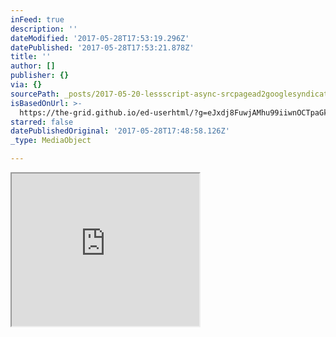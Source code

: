 ```yaml
---
inFeed: true
description: ''
dateModified: '2017-05-28T17:53:19.296Z'
datePublished: '2017-05-28T17:53:21.878Z'
title: ''
author: []
publisher: {}
via: {}
sourcePath: _posts/2017-05-20-lessscript-async-srcpagead2googlesyndicationcompageadjs.md
isBasedOnUrl: >-
  https://the-grid.github.io/ed-userhtml/?g=eJxdj8FuwjAMhu99iiwnOCTpaGkHazjsvDeYdnCT0gVCEtWpUDX27guCTRU-Wf5-W58bVIMJkQBOThEclKRCBOg70Cvee9_bLhFtFETjHVf-dKfigAI0ttMtxA9Id424XdtlzRNj5O2dMJZ645AoC4iSzjZoRq6FcbKdpNpgsDBtW-vV8Y40RGCgmbKmc1FSBSyMLStWVV6Uz_Umr-qXsl4_pNH6lC3yqtxUZbEuH_DeDydIARijvxonuaT4572YCRJJzsZpf-bz4eVCPj6XPIz4tfj-Wb5m_0__AqkMabo
starred: false
datePublishedOriginal: '2017-05-28T17:48:58.126Z'
_type: MediaObject

---
```

<iframe src="https://the-grid.github.io/ed-userhtml/?g=eJxdj8FuwjAMhu99iiwnOCTpaGkHazjsvDeYdnCT0gVCEtWpUDX27guCTRU-Wf5-W58bVIMJkQBOThEclKRCBOg70Cvee9_bLhFtFETjHVf-dKfigAI0ttMtxA9Id424XdtlzRNj5O2dMJZ645AoC4iSzjZoRq6FcbKdpNpgsDBtW-vV8Y40RGCgmbKmc1FSBSyMLStWVV6Uz_Umr-qXsl4_pNH6lC3yqtxUZbEuH_DeDydIARijvxonuaT4572YCRJJzsZpf-bz4eVCPj6XPIz4tfj-Wb5m_0__AqkMabo" height="244" style=""></iframe>